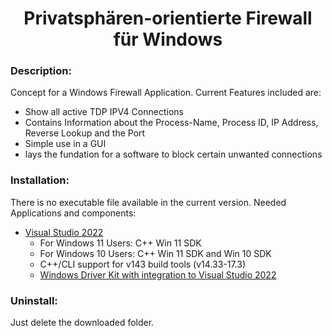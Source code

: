 <h1 align="center">Privatsphären-orientierte Firewall für Windows</h1>


### Description:
Concept for a Windows Firewall Application. 
Current Features included are:
- Show all active TDP IPV4 Connections
- Contains Information about the Process-Name, Process ID, IP Address, Reverse Lookup and the Port 
- Simple use in a GUI
- lays the fundation for a software to block certain unwanted connections


### Installation:
There is no executable file available in the current version.
Needed Applications and components:
- [Visual Studio 2022](https://visualstudio.microsoft.com/vs/)
   - For Windows 11 Users: C++ Win 11 SDK
   - For Windows 10 Users: C++ Win 11 SDK and Win 10 SDK
   - C++/CLI support for v143 build tools (v14.33-17.3)
   - [Windows Driver Kit with integration to Visual Studio 2022](https://learn.microsoft.com/en-us/windows-hardware/drivers/download-the-wdk)
   
### Uninstall:
Just delete the downloaded folder.
